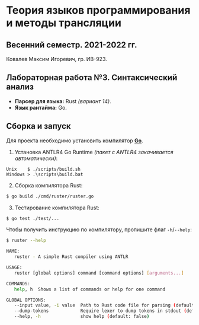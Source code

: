 # Теория языков программирования и методы трансляции

## Весенний семестр. 2021-2022 гг.

Ковалев Максим Игоревич, гр. ИВ-923.

## Лабораторная работа №3. Синтаксический анализ

* **Парсер для языка:** Rust *(вариант 14)*.
* **Язык рантайма:** Go.

## Сборка и запуск

Для проекта необходимо установить компилятор **[Go](https://go.dev/dl/)**.

1. Установка ANTLR4 Go Runtime *(пакет с ANTLR4 закачивается автоматически)*:
```
Unix    $ ./scripts/build.sh
Windows > .\scripts\build.bat
```

2. Сборка компилятора Rust:
```sh
$ go build ./cmd/ruster/ruster.go
```

3. Тестирование компилятора Rust:
```sh
$ go test ./test/...
```

Чтобы получить инструкцию по компилятору, пропишите флаг `-h`/`--help`:
```sh
$ ruster --help
```
```sh
NAME:
   ruster - A simple Rust compiler using ANTLR

USAGE:
   ruster [global options] command [command options] [arguments...]

COMMANDS:
   help, h  Shows a list of commands or help for one command

GLOBAL OPTIONS:
   --input value, -i value  Path to Rust code file for parsing (default: read from terminal)
   --dump-tokens            Require lexer to dump tokens in stdout (default: false)
   --help, -h               show help (default: false)
```